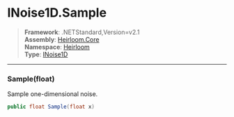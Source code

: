 # INoise1D.Sample

> **Framework**: .NETStandard,Version=v2.1  
> **Assembly**: [Heirloom.Core][0]  
> **Namespace**: [Heirloom][0]  
> **Type**: [INoise1D][1]  

--------------------------------------------------------------------------------

### Sample(float)

Sample one-dimensional noise.

```cs
public float Sample(float x)
```

[0]: ..\Heirloom.Core.md
[1]: Heirloom.INoise1D.md
